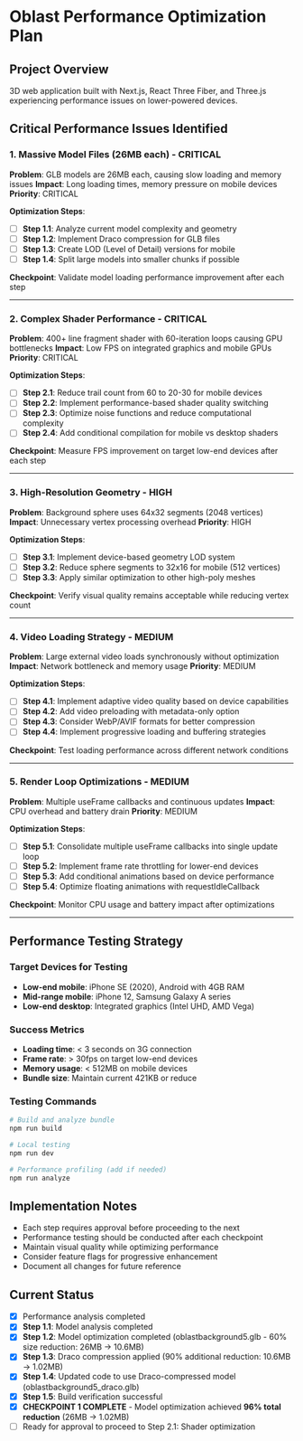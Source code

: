 # Oblast Performance Optimization Plan

## Project Overview
3D web application built with Next.js, React Three Fiber, and Three.js experiencing performance issues on lower-powered devices.

## Critical Performance Issues Identified

### 1. Massive Model Files (26MB each) - CRITICAL
**Problem**: GLB models are 26MB each, causing slow loading and memory issues
**Impact**: Long loading times, memory pressure on mobile devices
**Priority**: CRITICAL

**Optimization Steps**:
- [ ] **Step 1.1**: Analyze current model complexity and geometry
- [ ] **Step 1.2**: Implement Draco compression for GLB files
- [ ] **Step 1.3**: Create LOD (Level of Detail) versions for mobile
- [ ] **Step 1.4**: Split large models into smaller chunks if possible

**Checkpoint**: Validate model loading performance improvement after each step

---

### 2. Complex Shader Performance - CRITICAL
**Problem**: 400+ line fragment shader with 60-iteration loops causing GPU bottlenecks
**Impact**: Low FPS on integrated graphics and mobile GPUs
**Priority**: CRITICAL

**Optimization Steps**:
- [ ] **Step 2.1**: Reduce trail count from 60 to 20-30 for mobile devices
- [ ] **Step 2.2**: Implement performance-based shader quality switching
- [ ] **Step 2.3**: Optimize noise functions and reduce computational complexity
- [ ] **Step 2.4**: Add conditional compilation for mobile vs desktop shaders

**Checkpoint**: Measure FPS improvement on target low-end devices after each step

---

### 3. High-Resolution Geometry - HIGH
**Problem**: Background sphere uses 64x32 segments (2048 vertices)
**Impact**: Unnecessary vertex processing overhead
**Priority**: HIGH

**Optimization Steps**:
- [ ] **Step 3.1**: Implement device-based geometry LOD system
- [ ] **Step 3.2**: Reduce sphere segments to 32x16 for mobile (512 vertices)
- [ ] **Step 3.3**: Apply similar optimization to other high-poly meshes

**Checkpoint**: Verify visual quality remains acceptable while reducing vertex count

---

### 4. Video Loading Strategy - MEDIUM
**Problem**: Large external video loads synchronously without optimization
**Impact**: Network bottleneck and memory usage
**Priority**: MEDIUM

**Optimization Steps**:
- [ ] **Step 4.1**: Implement adaptive video quality based on device capabilities
- [ ] **Step 4.2**: Add video preloading with metadata-only option
- [ ] **Step 4.3**: Consider WebP/AVIF formats for better compression
- [ ] **Step 4.4**: Implement progressive loading and buffering strategies

**Checkpoint**: Test loading performance across different network conditions

---

### 5. Render Loop Optimizations - MEDIUM
**Problem**: Multiple useFrame callbacks and continuous updates
**Impact**: CPU overhead and battery drain
**Priority**: MEDIUM

**Optimization Steps**:
- [ ] **Step 5.1**: Consolidate multiple useFrame callbacks into single update loop
- [ ] **Step 5.2**: Implement frame rate throttling for lower-end devices
- [ ] **Step 5.3**: Add conditional animations based on device performance
- [ ] **Step 5.4**: Optimize floating animations with requestIdleCallback

**Checkpoint**: Monitor CPU usage and battery impact after optimizations

---

## Performance Testing Strategy

### Target Devices for Testing
- **Low-end mobile**: iPhone SE (2020), Android with 4GB RAM
- **Mid-range mobile**: iPhone 12, Samsung Galaxy A series
- **Low-end desktop**: Integrated graphics (Intel UHD, AMD Vega)

### Success Metrics
- **Loading time**: < 3 seconds on 3G connection
- **Frame rate**: > 30fps on target low-end devices
- **Memory usage**: < 512MB on mobile devices
- **Bundle size**: Maintain current 421KB or reduce

### Testing Commands
```bash
# Build and analyze bundle
npm run build

# Local testing
npm run dev

# Performance profiling (add if needed)
npm run analyze
```

## Implementation Notes

- Each step requires approval before proceeding to the next
- Performance testing should be conducted after each checkpoint
- Maintain visual quality while optimizing performance
- Consider feature flags for progressive enhancement
- Document all changes for future reference

## Current Status
- [x] Performance analysis completed
- [x] **Step 1.1**: Model analysis completed
- [x] **Step 1.2**: Model optimization completed (oblastbackground5.glb - 60% size reduction: 26MB → 10.6MB)
- [x] **Step 1.3**: Draco compression applied (90% additional reduction: 10.6MB → 1.02MB)
- [x] **Step 1.4**: Updated code to use Draco-compressed model (oblastbackground5_draco.glb)
- [x] **Step 1.5**: Build verification successful
- [x] **CHECKPOINT 1 COMPLETE** - Model optimization achieved **96% total reduction** (26MB → 1.02MB)
- [ ] Ready for approval to proceed to Step 2.1: Shader optimization